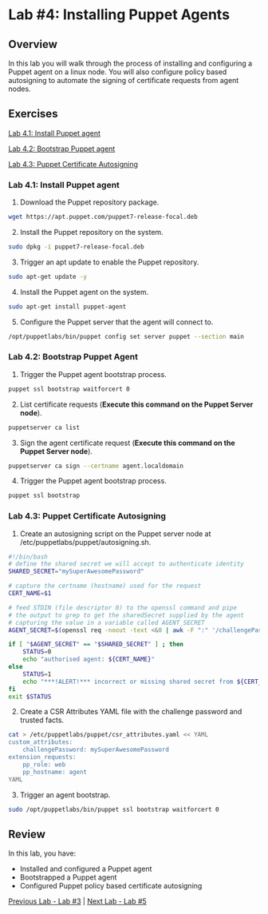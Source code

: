 # Lab #4: Installing Puppet Agents

## Overview

In this lab you will walk through the process of installing and configuring a Puppet agent on a linux node. You will also configure policy based autosigning to automate the signing of certificate requests from agent nodes.

## Exercises

[Lab 4.1: Install Puppet agent](#lab-41-install-puppet-agent)

[Lab 4.2: Bootstrap Puppet agent](#lab-42-bootstrap-puppet-agent)

[Lab 4.3: Puppet Certificate Autosigning](#lab-43-puppet-certificate-autosigning)

### Lab 4.1: Install Puppet agent

1. Download the Puppet repository package.

```bash
wget https://apt.puppet.com/puppet7-release-focal.deb
```

2. Install the Puppet repository on the system.

```bash
sudo dpkg -i puppet7-release-focal.deb
```

3. Trigger an apt update to enable the Puppet repository.

```bash
sudo apt-get update -y
```

4. Install the Puppet agent on the system.

```bash
sudo apt-get install puppet-agent
```

5. Configure the Puppet server that the agent will connect to.

```bash
/opt/puppetlabs/bin/puppet config set server puppet --section main
```

### Lab 4.2: Bootstrap Puppet Agent

1. Trigger the Puppet agent bootstrap process.

```bash
puppet ssl bootstrap waitforcert 0
```

2. List certificate requests (**Execute this command on the Puppet Server node**).

```bash
puppetserver ca list
```

3. Sign the agent certificate request (**Execute this command on the Puppet Server node**).

```bash
puppetserver ca sign --certname agent.localdomain
```

4. Trigger the Puppet agent bootstrap process.

```bash
puppet ssl bootstrap
```

### Lab 4.3: Puppet Certificate Autosigning

1. Create an autosigning script on the Puppet server node at /etc/puppetlabs/puppet/autosigning.sh.

```bash
#!/bin/bash
# define the shared secret we will accept to authenticate identity
SHARED_SECRET="mySuperAwesomePassword"

# capture the certname (hostname) used for the request
CERT_NAME=$1

# feed STDIN (file descriptor 0) to the openssl command and pipe
# the output to grep to get the sharedSecret supplied by the agent
# capturing the value in a variable called AGENT_SECRET
AGENT_SECRET=$(openssl req -noout -text <&0 | awk -F ":" '/challengePassword/ { gsub(/\n$/, "", $2) ; print $2 }')

if [ "$AGENT_SECRET" == "$SHARED_SECRET" ] ; then
    STATUS=0
    echo "authorised agent: ${CERT_NAME}"
else
    STATUS=1
    echo "***!ALERT!*** incorrect or missing shared secret from ${CERT_NAME}"
fi
exit $STATUS
```

2. Create a CSR Attributes YAML file with the challenge password and trusted facts.

```bash
cat > /etc/puppetlabs/puppet/csr_attributes.yaml << YAML
custom_attributes:
    challengePassword: mySuperAwesomePassword
extension_requests:
    pp_role: web
    pp_hostname: agent
YAML
```

3. Trigger an agent bootstrap.

```bash
sudo /opt/puppetlabs/bin/puppet ssl bootstrap waitforcert 0
```

## Review

In this lab, you have:

+ Installed and configured a Puppet agent
+ Bootstrapped a Puppet agent
+ Configured Puppet policy based certificate autosigning

[Previous Lab - Lab #3](./03-configuring-puppet-server.md)  |  [Next Lab - Lab #5](./05-puppet-code-development.md)
